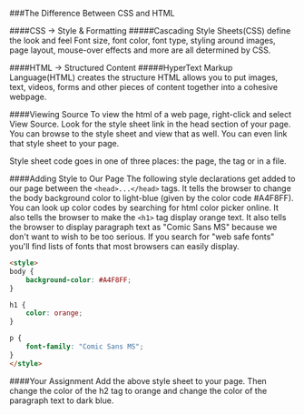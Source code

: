 <!--djw:done-->
###The Difference Between CSS and HTML

####CSS -> Style & Formatting
#####Cascading Style Sheets(CSS) define the look and feel
Font size, font color, font type, styling around images, page layout, mouse-over effects and more are all determined by CSS.

####HTML -> Structured Content
#####HyperText Markup Language(HTML) creates the structure
HTML allows you to put images, text, videos, forms and other pieces of content together into a cohesive webpage. 

####Viewing Source
To view the html of a web page, right-click and select View Source. Look for the style sheet link in the head section of your page. You can browse to the style sheet and view that as well. You can even link that style sheet to your page.

Style sheet code goes in one of three places: the page, the tag or in a file.

####Adding Style to Our Page
The following style declarations get added to our page between the ```<head>...</head>``` tags. It tells the browser to change the body background color to light-blue (given by the color code #A4F8FF). You can look up color codes by searching for html color picker online.  It also tells the  browser to make the ```<h1>``` tag display orange text. It also tells the browser to display paragraph text as "Comic Sans MS" because we don't want to wish to be too serious. If you search for "web safe fonts" you'll find lists of fonts that most browsers can easily display.
```html
<style>
body {
    background-color: #A4F8FF;
}

h1 {
    color: orange;
}

p {
    font-family: "Comic Sans MS";
}
</style>
```
####Your Assignment
Add the above style sheet to your page. Then change the color of the h2 tag to orange and change the color of the paragraph text to dark blue.

